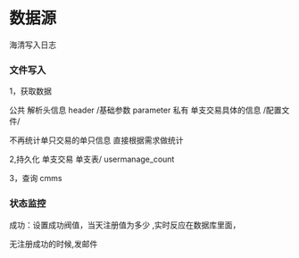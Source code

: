 # 数据源

海清写入日志

### 文件写入

1，获取数据 

公共 解析头信息 header  /基础参数 parameter
私有 单支交易具体的信息    /配置文件/

不再统计单只交易的单只信息
直接根据需求做统计


2,持久化
单支交易 单支表/
usermanage_count

3，查询
cmms

### 状态监控

成功：设置成功阀值，当天注册值为多少 ,实时反应在数据库里面，

无注册成功的时候,发邮件


